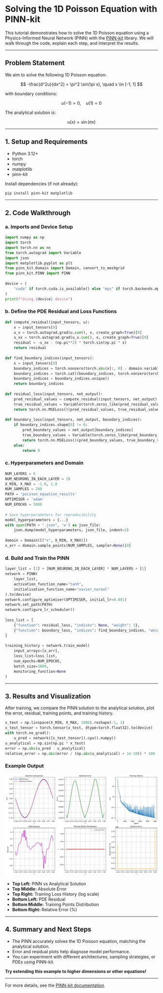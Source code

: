 # Solving the 1D Poisson Equation with PINN-kit

This tutorial demonstrates how to solve the 1D Poisson equation using a Physics-Informed Neural Network (PINN) with the [PINN-kit](https://github.com/shivani/PINN-kit) library. We will walk through the code, explain each step, and interpret the results.

---

## Problem Statement

We aim to solve the following 1D Poisson equation:

$$
-\frac{d^2u}{dx^2} = \pi^2 \sin(\pi x), \quad x \in [-1, 1]
$$

with boundary conditions:

$$
u(-1) = 0, \quad u(1) = 0$$

The analytical solution is:

$$
u(x) = \sin(\pi x)$$

---

## 1. Setup and Requirements

- Python 3.12+
- torch
- numpy
- matplotlib
- pinn-kit

Install dependencies (if not already):

```bash
pip install pinn-kit matplotlib
```

---

## 2. Code Walkthrough

### a. Imports and Device Setup

```python
import numpy as np
import torch
import torch.nn as nn
from torch.autograd import Variable
import json
import matplotlib.pyplot as plt
from pinn_kit.Domain import Domain, convert_to_meshgrid
from pinn_kit.PINN import PINN

device = (
    "cuda" if torch.cuda.is_available() else "mps" if torch.backends.mps.is_available() else "cpu"
)
print(f"Using {device} device")
```

### b. Define the PDE Residual and Loss Functions

```python
def compute_residual(input_tensors, u):
    x = input_tensors[0]
    u_x = torch.autograd.grad(u.sum(), x, create_graph=True)[0]
    u_xx = torch.autograd.grad(u_x.sum(), x, create_graph=True)[0]
    residual = -u_xx - (np.pi**2) * torch.sin(np.pi * x)
    return residual

def find_boundary_indices(input_tensors):
    x = input_tensors[0]
    boundary_indices = torch.nonzero(torch.abs(x[:, 0] - domain.variables[0][1]) < 1e-6)
    boundary_indices = torch.cat((boundary_indices, torch.nonzero(torch.abs(x[:, 0] - domain.variables[0][2]) < 1e-6)))
    boundary_indices = boundary_indices.unique()
    return boundary_indices

def residual_loss(input_tensors, net_output):
    pred_residual_values = compute_residual(input_tensors, net_output)
    true_residual_values = Variable(torch.zeros_like(pred_residual_values).float(), requires_grad=False).to(device)
    return torch.nn.MSELoss()(pred_residual_values, true_residual_values)

def boundary_loss(input_tensors, net_output, boundary_indices):
    if boundary_indices.shape[0] != 0:
        pred_boundary_values = net_output[boundary_indices]
        true_boundary_values = Variable(torch.zeros_like(pred_boundary_values).float(), requires_grad=False).to(device)
        return torch.nn.MSELoss()(pred_boundary_values, true_boundary_values)
    else:
        return 0
```

### c. Hyperparameters and Domain

```python
NUM_LAYERS = 6
NUM_NEURONS_IN_EACH_LAYER = 20
X_MIN, X_MAX = -1.0, 1.0
NUM_SAMPLES = 200
PATH = 'poisson_equation_results'
OPTIMISER = 'adam'
NUM_EPOCHS = 5000

# Save hyperparameters for reproducibility
model_hyperparameters = {...}
with open(PATH + ".json", 'w') as json_file:
    json.dump(model_hyperparameters, json_file, indent=2)

domain = Domain([("x", X_MIN, X_MAX)])
x_arr = domain.sample_points(NUM_SAMPLES, sampler=None)[0]
```

### d. Build and Train the PINN

```python
layer_list = [1] + [NUM_NEURONS_IN_EACH_LAYER] * NUM_LAYERS + [1]
network = PINN(
    layer_list, 
    activation_function_name="tanh",
    initialisation_function_name="xavier_normal"
).to(device)
network.configure_optimiser(OPTIMISER, initial_lr=0.001)
network.set_path(PATH)
network.configure_lr_scheduler()

loss_list = [
    {"function": residual_loss, "indices": None, "weight": 1},
    {"function": boundary_loss, "indices": find_boundary_indices, "weight": 10}
]

training_history = network.train_model(
    input_arrays=[x_arr],
    loss_list=loss_list,
    num_epochs=NUM_EPOCHS,
    batch_size=1000,
    monitoring_function=None
)
```

---

## 3. Results and Visualization

After training, we compare the PINN solution to the analytical solution, plot the error, residual, training points, and training history.

```python
x_test = np.linspace(X_MIN, X_MAX, 1000).reshape(-1, 1)
x_test_tensor = torch.tensor(x_test, dtype=torch.float32).to(device)
with torch.no_grad():
    u_pred = network([x_test_tensor]).cpu().numpy()
u_analytical = np.sin(np.pi * x_test)
error = np.abs(u_pred - u_analytical)
relative_error = np.abs(error / (np.abs(u_analytical) + 1e-10)) * 100
```

### Example Output

![PINN Poisson Results](assets/poisson_equation_results_results.png)

- **Top Left:** PINN vs Analytical Solution
- **Top Middle:** Absolute Error
- **Top Right:** Training Loss History (log scale)
- **Bottom Left:** PDE Residual
- **Bottom Middle:** Training Points Distribution
- **Bottom Right:** Relative Error (%)

---

## 4. Summary and Next Steps

- The PINN accurately solves the 1D Poisson equation, matching the analytical solution.
- Error and residual plots help diagnose model performance.
- You can experiment with different architectures, sampling strategies, or PDEs using PINN-kit.

**Try extending this example to higher dimensions or other equations!**

---

For more details, see the [PINN-kit documentation](https://github.com/shivani/PINN-kit). 